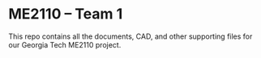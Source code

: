 # ME2110 – Team 1

This repo contains all the documents, CAD, and other supporting files for our Georgia Tech ME2110 project.
